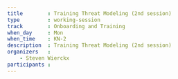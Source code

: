 ```yaml
---
title        : Training Threat Modeling (2nd session)
type         : working-session
track        : Onboarding and Training
when_day     : Mon
when_time    : KN-2
description  : Training Threat Modeling (2nd session)
organizers   :
    - Steven Wierckx
participants :
---
```



